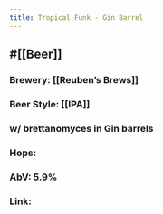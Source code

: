 ```yaml
---
title: Tropical Funk - Gin Barrel
---
```


## #[[Beer]]
### Brewery: [[Reuben’s Brews]]

### Beer Style: [[IPA]]

### w/ brettanomyces in Gin barrels

### Hops: 

### AbV: 5.9%

### Link: 
